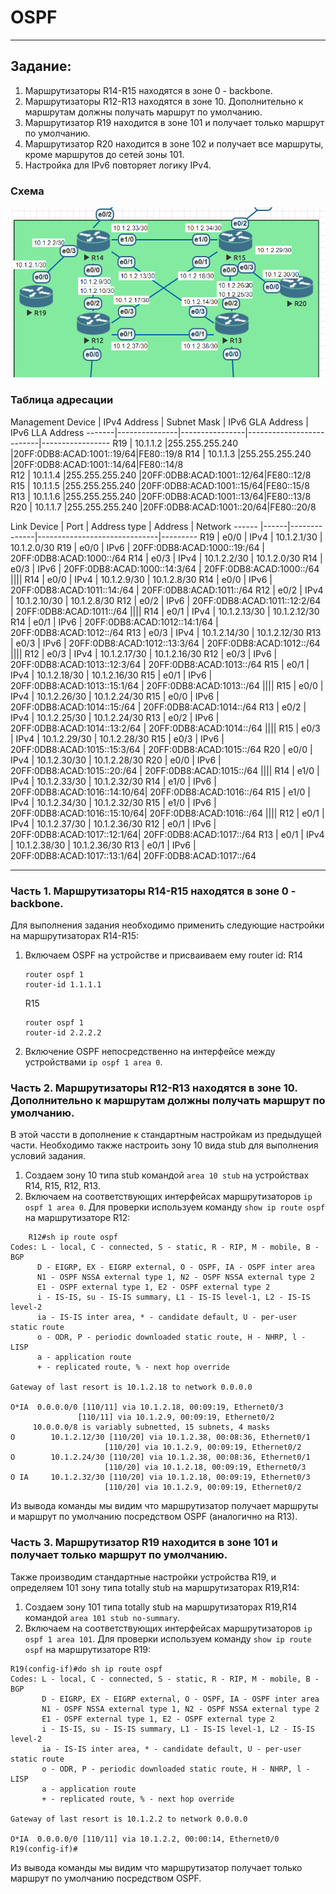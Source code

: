 # OSPF
____
## Задание:
1. Маршрутизаторы R14-R15 находятся в зоне 0 - backbone.
2. Маршрутизаторы R12-R13 находятся в зоне 10. Дополнительно к маршрутам должны получать маршрут по умолчанию.
3. Маршрутизатор R19 находится в зоне 101 и получает только маршрут по умолчанию.
4. Маршрутизатор R20 находится в зоне 102 и получает все маршруты, кроме маршрутов до сетей зоны 101.
5. Настройка для IPv6 повторяет логику IPv4.
### Схема
![scheme](https://github.com/Alnor23/OTUS_NETWORK/blob/main/labs/lab6_ospf/screenshots/scheme.png)
### Таблица адресации  
Management
Device | IPv4 Address  | Subnet Mask    | IPv6 GLA Address         | IPv6 LLA Address
-------|---------------|----------------|--------------------------|-----------------
R19    |    10.1.1.2   |255.255.255.240 |20FF:0DB8:ACAD:1001::19/64|FE80::19/8
R14    |    10.1.1.3   |255.255.255.240 |20FF:0DB8:ACAD:1001::14/64|FE80::14/8   
R12    |    10.1.1.4   |255.255.255.240 |20FF:0DB8:ACAD:1001::12/64|FE80::12/8     
R15    |    10.1.1.5   |255.255.255.240 |20FF:0DB8:ACAD:1001::15/64|FE80::15/8 
R13    |    10.1.1.6   |255.255.255.240 |20FF:0DB8:ACAD:1001::13/64|FE80::13/8 
R20    |    10.1.1.7   |255.255.255.240 |20FF:0DB8:ACAD:1001::20/64|FE80::20/8 

Link
Device | Port | Address type | Address                      | Network
------ |------|--------------|------------------------------|---------
R19    | e0/0 | IPv4         | 10.1.2.1/30                  | 10.1.2.0/30
R19    | e0/0 | IPv6         | 20FF:0DB8:ACAD:1000::19:/64  | 20FF:0DB8:ACAD:1000::/64
R14    | e0/3 | IPv4         | 10.1.2.2/30                  | 10.1.2.0/30 
R14    | e0/3 | IPv6         | 20FF:0DB8:ACAD:1000::14:3/64 | 20FF:0DB8:ACAD:1000::/64
||||
R14    | e0/0 | IPv4         | 10.1.2.9/30                  | 10.1.2.8/30 
R14    | e0/0 | IPv6         | 20FF:0DB8:ACAD:1011::14:/64  | 20FF:0DB8:ACAD:1011::/64
R12    | e0/2 | IPv4         | 10.1.2.10/30                 | 10.1.2.8/30 
R12    | e0/2 | IPv6         | 20FF:0DB8:ACAD:1011::12:2/64 | 20FF:0DB8:ACAD:1011::/64
||||
R14    | e0/1 | IPv4         | 10.1.2.13/30                 | 10.1.2.12/30 
R14    | e0/1 | IPv6         | 20FF:0DB8:ACAD:1012::14:1/64 | 20FF:0DB8:ACAD:1012::/64
R13    | e0/3 | IPv4         | 10.1.2.14/30                 | 10.1.2.12/30 
R13    | e0/3 | IPv6         | 20FF:0DB8:ACAD:1012::13:3/64 | 20FF:0DB8:ACAD:1012::/64
||||
R12    | e0/3 | IPv4         | 10.1.2.17/30                 | 10.1.2.16/30 
R12    | e0/3 | IPv6         | 20FF:0DB8:ACAD:1013::12:3/64 | 20FF:0DB8:ACAD:1013::/64
R15    | e0/1 | IPv4         | 10.1.2.18/30                 | 10.1.2.16/30 
R15    | e0/1 | IPv6         | 20FF:0DB8:ACAD:1013::15:1/64 | 20FF:0DB8:ACAD:1013::/64
||||
R15    | e0/0 | IPv4         | 10.1.2.26/30                 | 10.1.2.24/30 
R15    | e0/0 | IPv6         | 20FF:0DB8:ACAD:1014::15:/64  | 20FF:0DB8:ACAD:1014::/64
R13    | e0/2 | IPv4         | 10.1.2.25/30                 | 10.1.2.24/30 
R13    | e0/2 | IPv6         | 20FF:0DB8:ACAD:1014::13:2/64 | 20FF:0DB8:ACAD:1014::/64
||||
R15    | e0/3 | IPv4         | 10.1.2.29/30                 | 10.1.2.28/30 
R15    | e0/3 | IPv6         | 20FF:0DB8:ACAD:1015::15:3/64 | 20FF:0DB8:ACAD:1015::/64
R20    | e0/0 | IPv4         | 10.1.2.30/30                 | 10.1.2.28/30 
R20    | e0/0 | IPv6         | 20FF:0DB8:ACAD:1015::20:/64  | 20FF:0DB8:ACAD:1015::/64
||||
R14    | e1/0 | IPv4         | 10.1.2.33/30                 | 10.1.2.32/30 
R14    | e1/0 | IPv6         | 20FF:0DB8:ACAD:1016::14:10/64| 20FF:0DB8:ACAD:1016::/64
R15    | e1/0 | IPv4         | 10.1.2.34/30                 | 10.1.2.32/30 
R15    | e1/0 | IPv6         | 20FF:0DB8:ACAD:1016::15:10/64| 20FF:0DB8:ACAD:1016::/64
||||
R12    | e0/1 | IPv4         | 10.1.2.37/30                 | 10.1.2.36/30 
R12    | e0/1 | IPv6         | 20FF:0DB8:ACAD:1017::12:1/64| 20FF:0DB8:ACAD:1017::/64
R13    | e0/1 | IPv4         | 10.1.2.38/30                 | 10.1.2.36/30 
R13    | e0/1 | IPv6         | 20FF:0DB8:ACAD:1017::13:1/64| 20FF:0DB8:ACAD:1017::/64
_________
### Часть 1. Маршрутизаторы R14-R15 находятся в зоне 0 - backbone.  
Для выполнения задания необходимо применить следующие настройки на маршрутизаторах R14-R15:  
  1. Включаем OSPF на устройстве и присваиваем ему router id:
     R14
     ```
     router ospf 1
     router-id 1.1.1.1
     ```
     R15
     ```
     router ospf 1
     router-id 2.2.2.2
     ```
  2. Включение OSPF непосредственно на интерфейсе между устройствами `ip ospf 1 area 0`.
     
### Часть 2. Маршрутизаторы R12-R13 находятся в зоне 10. Дополнительно к маршрутам должны получать маршрут по умолчанию.
В этой чассти в дополнение к стандартным настройкам из предыдущей части. Необходимо также настроить зону 10 вида stub для выполнения условий задания.  
  1. Создаем зону 10 типа stub командой `area 10 stub` на устройствах R14, R15, R12, R13.  
  2. Включаем на соответствующих интерфейсах маршрутизаторов `ip ospf 1 area 0`.
     Для проверки используем команду `show ip route ospf` на маршрутизаторе R12:
 ```
     R12#sh ip route ospf
Codes: L - local, C - connected, S - static, R - RIP, M - mobile, B - BGP
       D - EIGRP, EX - EIGRP external, O - OSPF, IA - OSPF inter area
       N1 - OSPF NSSA external type 1, N2 - OSPF NSSA external type 2
       E1 - OSPF external type 1, E2 - OSPF external type 2
       i - IS-IS, su - IS-IS summary, L1 - IS-IS level-1, L2 - IS-IS level-2
       ia - IS-IS inter area, * - candidate default, U - per-user static route
       o - ODR, P - periodic downloaded static route, H - NHRP, l - LISP
       a - application route
       + - replicated route, % - next hop override

Gateway of last resort is 10.1.2.18 to network 0.0.0.0

O*IA  0.0.0.0/0 [110/11] via 10.1.2.18, 00:09:19, Ethernet0/3
                [110/11] via 10.1.2.9, 00:09:19, Ethernet0/2
      10.0.0.0/8 is variably subnetted, 15 subnets, 4 masks
O        10.1.2.12/30 [110/20] via 10.1.2.38, 00:08:36, Ethernet0/1
                      [110/20] via 10.1.2.9, 00:09:19, Ethernet0/2
O        10.1.2.24/30 [110/20] via 10.1.2.38, 00:08:36, Ethernet0/1
                      [110/20] via 10.1.2.18, 00:09:19, Ethernet0/3
O IA     10.1.2.32/30 [110/20] via 10.1.2.18, 00:09:19, Ethernet0/3
                      [110/20] via 10.1.2.9, 00:09:19, Ethernet0/2
```
Из вывода команды мы видим что маршрутизатор получает маршруты и маршрут по умолчанию посредством OSPF (аналогично на R13).  
### Часть 3. Маршрутизатор R19 находится в зоне 101 и получает только маршрут по умолчанию.  
Также производим стандартные настройки устройства R19, и определяем 101 зону типа totally stub на маршрутизаторах R19,R14:
  1. Создаем зону 101 типа totally stub на маршрутизаторах R19,R14 командой `area 101 stub no-summary`.
  2. Включаем на соответствующих интерфейсах маршрутизаторов `ip ospf 1 area 101`.
    Для проверки используем команду `show ip route ospf` на маршрутизаторе R19: 
```
R19(config-if)#do sh ip route ospf
Codes: L - local, C - connected, S - static, R - RIP, M - mobile, B - BGP
       D - EIGRP, EX - EIGRP external, O - OSPF, IA - OSPF inter area
       N1 - OSPF NSSA external type 1, N2 - OSPF NSSA external type 2
       E1 - OSPF external type 1, E2 - OSPF external type 2
       i - IS-IS, su - IS-IS summary, L1 - IS-IS level-1, L2 - IS-IS level-2
       ia - IS-IS inter area, * - candidate default, U - per-user static route
       o - ODR, P - periodic downloaded static route, H - NHRP, l - LISP
       a - application route
       + - replicated route, % - next hop override

Gateway of last resort is 10.1.2.2 to network 0.0.0.0

O*IA  0.0.0.0/0 [110/11] via 10.1.2.2, 00:00:14, Ethernet0/0
R19(config-if)#
```
Из вывода команды мы видим что маршрутизатор получает только маршрут по умолчанию посредством OSPF.  
     
     


     



